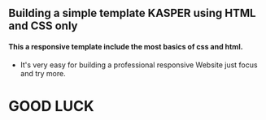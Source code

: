 ## Building a simple template KASPER using HTML and CSS only

#### This a responsive template include the most basics of css and html.

- It's very easy for building a professional responsive Website just focus and try more.

# GOOD LUCK
